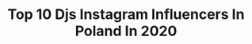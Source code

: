 ---
title: Top 10 Djs Instagram Influencers In Poland In 2020
description: >-
  Find top djs Instagram influencers in Poland in 2020. Most popular hashtags: #dj #beautiful #blondegirl #party.
platform: Instagram
profiles:
  - username: "zieniuphoto"
    fullname: >-
      Tomasz Zienkiewicz 📷 zieniu
    location: "Poland"
    followers: 25516
    engagement: 703
    commentsToLikes: 0.031530
    avatar: "https://scontent-ams4-1.cdninstagram.com/v/t51.2885-19/s320x320/14730465_221212454962637_6552599258661388288_a.jpg?_nc_ht=scontent-ams4-1.cdninstagram.com&_nc_ohc=y4Z-DKJFJGgAX-GPXgV&oh=6f27e16ee112cb611b02af2d6ace687b&oe=5EBAA06F"
    verified: false
    hashtags: "#pieknepolki, #blondegirl, #weekendvibes, #blondynka"
  - username: "ola_ciupa"
    fullname: >-
      Dj SLAVIC🎧👱🏻‍♀️🖤🎵
    location: "Poland"
    followers: 520205
    engagement: 828
    commentsToLikes: 0.006178
    avatar: "https://scontent-lhr8-1.cdninstagram.com/v/t51.2885-19/s320x320/80120940_464415990908111_1485144457677373440_n.jpg?_nc_ht=scontent-lhr8-1.cdninstagram.com&_nc_ohc=y2DPZ9DM9x0AX_BcHvV&oh=2e189e3b1fe7a1d7af22cafac8e7ae8b&oe=5EBC8665"
    verified: true
    hashtags: "#lesswaste, #stayhome, #djslavic, #puntacana"
  - username: "djmaddson"
    fullname: >-
      DJ  M A D D S O N
    location: "Poland"
    followers: 7489
    engagement: 1399
    commentsToLikes: 0.010772
    avatar: "https://instagram.fbki2-1.fna.fbcdn.net/v/t51.2885-19/s320x320/87873039_187879419138460_6250870968529453056_n.jpg?_nc_ht=instagram.fbki2-1.fna.fbcdn.net&_nc_ohc=hYyyY2xfgJMAX-af-ca&oh=0e428322df4a794bd7d5d448e95b599a&oe=5E9A53D0"
    verified: false
    hashtags: "#live, #djanetop, #bvx, #haveaniceday"
  - username: "gizmusic"
    fullname: >-
      GiZ
    location: "Poland"
    followers: 2274
    engagement: 732
    commentsToLikes: 0.091893
    avatar: "https://scontent-lhr8-1.cdninstagram.com/v/t51.2885-19/s320x320/56823610_368477840430209_5705408786202624_n.jpg?_nc_ht=scontent-lhr8-1.cdninstagram.com&_nc_ohc=SV-mInai9e8AX-uUPOS&oh=61678ce372063257948a15b5037b9760&oe=5EB8CBC3"
    verified: false
    hashtags: "#plant, #femaledjs, #noguests, #soundcloud"
  - username: "dj.taek"
    fullname: >-
      Michał Taek
    location: "Poland"
    followers: 17429
    engagement: 764
    commentsToLikes: 0.014107
    avatar: "https://scontent-lhr8-1.cdninstagram.com/v/t51.2885-19/s320x320/12338696_1746942862200510_1037579225_a.jpg?_nc_ht=scontent-lhr8-1.cdninstagram.com&_nc_ohc=OviL-kaJ7tcAX8C2VXa&oh=c4caa5f96cf7f29dc5cfc2cb8f553e45&oe=5EB9E03B"
    verified: false
    hashtags: "#djtaek, #wedding, #40kaczki, #wife"
  - username: "malach_mrcrew"
    fullname: >-
      Małach MR CREW
    location: "Poland"
    followers: 54079
    engagement: 527
    commentsToLikes: 0.011290
    avatar: "https://scontent-ams4-1.cdninstagram.com/v/t51.2885-19/11276328_879445132128595_446504803_a.jpg?_nc_ht=scontent-ams4-1.cdninstagram.com&_nc_ohc=IAEmt4ZUEosAX_f7zG0&oh=b72b29836caafc4f4009ff582f2e6d76&oe=5EBC730E"
    verified: false
    hashtags: "#malach, #rufuz, #malachrufuz, #djshoodee"
  - username: "braindeadslon"
    fullname: >-
      braindeadslon
    location: "Poland"
    followers: 133818
    engagement: 597
    commentsToLikes: 0.007894
    avatar: "https://scontent-lhr8-1.cdninstagram.com/v/t51.2885-19/s320x320/78954622_585897165579108_4865695138841624576_n.jpg?_nc_ht=scontent-lhr8-1.cdninstagram.com&_nc_ohc=B4k2nMoCBj8AX_1pZi7&oh=438642ceb6b984e70813b3a1b73eb74f&oe=5EBC9E90"
    verified: false
    hashtags: "#skitsvicious, #bober, #meatrpg, #wsrh"
  - username: "ugly_digital"
    fullname: >-
      UGLYDIGITAL™
    location: "Poland"
    followers: 2120
    engagement: 1530
    commentsToLikes: 0.061097
    avatar: "https://scontent-lhr8-1.cdninstagram.com/v/t51.2885-19/s320x320/35001749_2142437789161364_3515367050295902208_n.jpg?_nc_ht=scontent-lhr8-1.cdninstagram.com&_nc_ohc=mdxKWXv1lpYAX9NW6sc&oh=556d7acefb51f6d459c1116714a3adfa&oe=5EB9979F"
    verified: false
    hashtags: "#surowiecwroclaw, #electro, #loaszala, #animation"
  - username: "malachrufuzofficial"
    fullname: >-
      Małach/Rufuz
    location: "Poland"
    followers: 83143
    engagement: 232
    commentsToLikes: 0.011422
    avatar: "https://scontent-ams4-1.cdninstagram.com/v/t51.2885-19/11910167_1616107068641390_1479223641_a.jpg?_nc_ht=scontent-ams4-1.cdninstagram.com&_nc_ohc=ma--GqoKhwMAX-0upmj&oh=27bac55b98eb6375aa5ef508f89462a4&oe=5EB84135"
    verified: false
    hashtags: "#360stopni, #msd, #music, #360travel"
  - username: "dj_hazel"
    fullname: >-
      Dj Hazel
    location: "Poland"
    followers: 38685
    engagement: 243
    commentsToLikes: 0.011054
    avatar: "https://scontent-ams4-1.cdninstagram.com/v/t51.2885-19/s320x320/74431538_435010727419422_3853776474259587072_n.jpg?_nc_ht=scontent-ams4-1.cdninstagram.com&_nc_ohc=Ss6UaGr1taQAX8Wr3QJ&oh=c5dcb7e1fa6312cef955ab6c9caf2e63&oe=5EAFD21B"
    verified: false
    hashtags: "#hazelszwecja, #explosionborkowo, #malyartysta, #tommorowland2021"
---